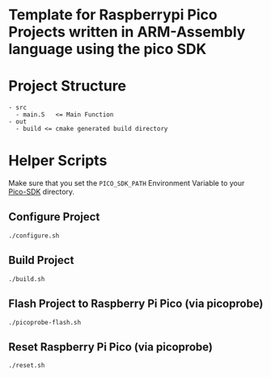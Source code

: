 #  Template for Raspberrypi Pico Projects written in ARM-Assembly language using the pico SDK

# Project Structure
    - src
      - main.S   <= Main Function
    - out
      - build <= cmake generated build directory
      

# Helper Scripts

Make sure that you set the ```PICO_SDK_PATH``` Environment Variable to your [Pico-SDK](https://github.com/raspberrypi/pico-sdk) directory.

## Configure Project
    ./configure.sh

## Build Project
    ./build.sh

## Flash Project to Raspberry Pi Pico (via picoprobe)
    ./picoprobe-flash.sh

## Reset Raspberry Pi Pico (via picoprobe)
    ./reset.sh